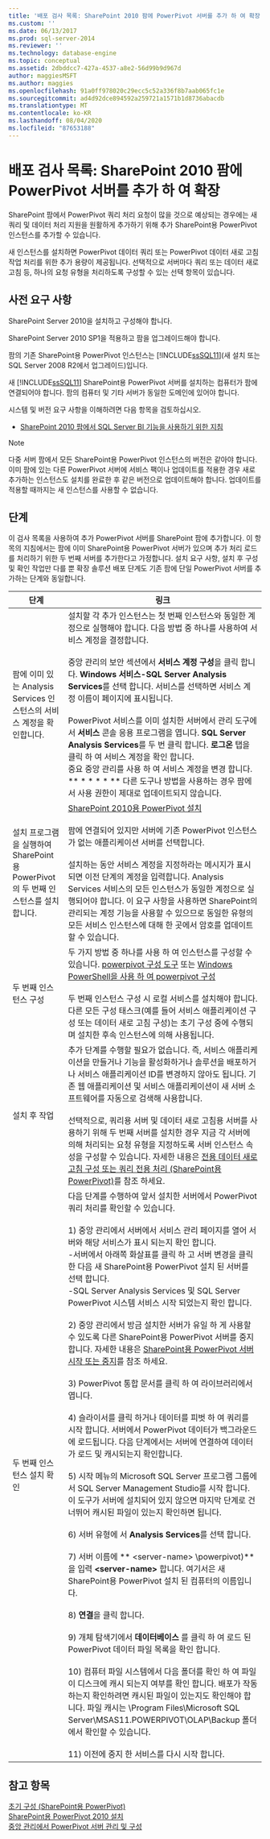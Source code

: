 ```yaml
---
title: '배포 검사 목록: SharePoint 2010 팜에 PowerPivot 서버를 추가 하 여 확장 | Microsoft Docs'
ms.custom: ''
ms.date: 06/13/2017
ms.prod: sql-server-2014
ms.reviewer: ''
ms.technology: database-engine
ms.topic: conceptual
ms.assetid: 2dbddcc7-427a-4537-a8e2-56d99b9d967d
author: maggiesMSFT
ms.author: maggies
ms.openlocfilehash: 91a0ff978020c29ecc5c52a336f8b7aab065fc1e
ms.sourcegitcommit: ad4d92dce894592a259721a1571b1d8736abacdb
ms.translationtype: MT
ms.contentlocale: ko-KR
ms.lasthandoff: 08/04/2020
ms.locfileid: "87653188"
---
```

# <a name="deployment-checklist-scale-out-by-adding-powerpivot-servers-to-a-sharepoint-2010-farm"></a>배포 검사 목록: SharePoint 2010 팜에 PowerPivot 서버를 추가 하 여 확장
  SharePoint 팜에서 PowerPivot 쿼리 처리 요청이 많을 것으로 예상되는 경우에는 새 쿼리 및 데이터 처리 지원을 원활하게 추가하기 위해 추가 SharePoint용 PowerPivot 인스턴스를 추가할 수 있습니다.  
  
 새 인스턴스를 설치하면 PowerPivot 데이터 쿼리 또는 PowerPivot 데이터 새로 고침 작업 처리를 위한 추가 용량이 제공됩니다. 선택적으로 서버마다 쿼리 또는 데이터 새로 고침 등, 하나의 요청 유형을 처리하도록 구성할 수 있는 선택 항목이 있습니다.  
  
## <a name="prerequisites"></a>사전 요구 사항  
 SharePoint Server 2010을 설치하고 구성해야 합니다.  
  
 SharePoint Server 2010 SP1을 적용하고 팜을 업그레이드해야 합니다.  
  
 팜의 기존 SharePoint용 PowerPivot 인스턴스는 [!INCLUDE[ssSQL11](../../includes/sssql11-md.md)](새 설치 또는 SQL Server 2008 R2에서 업그레이드)입니다.  
  
 새 [!INCLUDE[ssSQL11](../../includes/sssql11-md.md)] SharePoint용 PowerPivot 서버를 설치하는 컴퓨터가 팜에 연결되어야 합니다. 팜의 컴퓨터 및 기타 서버가 동일한 도메인에 있어야 합니다.  
  
 시스템 및 버전 요구 사항을 이해하려면 다음 항목을 검토하십시오.  
  
-   [SharePoint 2010 팜에서 SQL Server BI 기능을 사용하기 위한 지침](../../../2014/sql-server/install/guidance-for-using-sql-server-bi-features-in-a-sharepoint-2010-farm.md)  
  
> [!NOTE]  
>  다중 서버 팜에서 모든 SharePoint용 PowerPivot 인스턴스의 버전은 같아야 합니다. 이미 팜에 있는 다른 PowerPivot 서버에 서비스 팩이나 업데이트를 적용한 경우 새로 추가하는 인스턴스도 설치를 완료한 후 같은 버전으로 업데이트해야 합니다. 업데이트를 적용할 때까지는 새 인스턴스를 사용할 수 없습니다.  
  
## <a name="steps"></a>단계  
 이 검사 목록을 사용하여 추가 PowerPivot 서버를 SharePoint 팜에 추가합니다. 이 항목의 지침에서는 팜에 이미 SharePoint용 PowerPivot 서버가 있으며 추가 처리 로드를 처리하기 위한 두 번째 서버를 추가한다고 가정합니다. 설치 요구 사항, 설치 후 구성 및 확인 작업만 다를 뿐 확장 솔루션 배포 단계도 기존 팜에 단일 PowerPivot 서버를 추가하는 단계와 동일합니다.  
  
|단계|링크|  
|----------|----------|  
|팜에 이미 있는 Analysis Services 인스턴스의 서비스 계정을 확인합니다.|설치할 각 추가 인스턴스는 첫 번째 인스턴스와 동일한 계정으로 실행해야 합니다. 다음 방법 중 하나를 사용하여 서비스 계정을 결정합니다.<br /><br /> 중앙 관리의 보안 섹션에서 **서비스 계정 구성**을 클릭 합니다. **Windows 서비스-SQL Server Analysis Services**를 선택 합니다. 서비스를 선택하면 서비스 계정 이름이 페이지에 표시됩니다.<br /><br /> PowerPivot 서비스를 이미 설치한 서버에서 관리 도구에서 **서비스** 콘솔 응용 프로그램을 엽니다. **SQL Server Analysis Services**를 두 번 클릭 합니다. **로그온** 탭을 클릭 하 여 서비스 계정을 확인 합니다.<br />중요 중앙 관리를 사용 하 여 서비스 계정을 변경 합니다. ** \* \* \* \* ** 다른 도구나 방법을 사용하는 경우 팜에서 사용 권한이 제대로 업데이트되지 않습니다.|  
|설치 프로그램을 실행하여 SharePoint용 PowerPivot의 두 번째 인스턴스를 설치합니다.|[SharePoint 2010용 PowerPivot 설치](../../../2014/sql-server/install/install-powerpivot-for-sharepoint-2010.md)<br /><br /> 팜에 연결되어 있지만 서버에 기존 PowerPivot 인스턴스가 없는 애플리케이션 서버를 선택합니다.<br /><br /> 설치하는 동안 서비스 계정을 지정하라는 메시지가 표시되면 이전 단계의 계정을 입력합니다. Analysis Services 서비스의 모든 인스턴스가 동일한 계정으로 실행되어야 합니다. 이 요구 사항을 사용하면 SharePoint의 관리되는 계정 기능을 사용할 수 있으므로 동일한 유형의 모든 서비스 인스턴스에 대해 한 곳에서 암호를 업데이트할 수 있습니다.|  
|두 번째 인스턴스 구성|두 가지 방법 중 하나를 사용 하 여 인스턴스를 구성할 수 있습니다. [powerpivot 구성 도구](https://docs.microsoft.com/analysis-services/power-pivot-sharepoint/power-pivot-configuration-tools) 또는 [Windows PowerShell을 사용 하 여 powerpivot 구성](https://docs.microsoft.com/analysis-services/power-pivot-sharepoint/power-pivot-configuration-using-windows-powershell)<br /><br /> 두 번째 인스턴스 구성 시 로컬 서비스를 설치해야 합니다. 다른 모든 구성 태스크(예를 들어 서비스 애플리케이션 구성 또는 데이터 새로 고침 구성)는 초기 구성 중에 수행되며 설치한 후속 인스턴스에 의해 사용됩니다.|  
|설치 후 작업|추가 단계를 수행할 필요가 없습니다. 즉, 서비스 애플리케이션을 만들거나 기능을 활성화하거나 솔루션을 배포하거나 서비스 애플리케이션 ID를 변경하지 않아도 됩니다. 기존 웹 애플리케이션 및 서비스 애플리케이션이 새 서버 소프트웨어를 자동으로 검색해 사용합니다.<br /><br /> 선택적으로, 쿼리용 서버 및 데이터 새로 고침용 서버를 사용하기 위해 두 번째 서버를 설치한 경우 지금 각 서버에 의해 처리되는 요청 유형을 지정하도록 서버 인스턴스 속성을 구성할 수 있습니다. 자세한 내용은 [전용 데이터 새로 고침 구성 또는 쿼리 전용 처리 &#40;SharePoint용 PowerPivot&#41;](../../analysis-services/configure-dedicated-data-refresh-query-only-processing-powerpivot-sharepoint.md)를 참조 하세요.|  
|두 번째 인스턴스 설치 확인|다음 단계를 수행하여 앞서 설치한 서버에서 PowerPivot 쿼리 처리를 확인할 수 있습니다.<br /><br /> 1) 중앙 관리에서 서버에서 서비스 관리 페이지를 열어 서버와 해당 서비스가 표시 되는지 확인 합니다.<br />-서버에서 아래쪽 화살표를 클릭 하 고 서버 변경을 클릭 한 다음 새 SharePoint용 PowerPivot 설치 된 서버를 선택 합니다.<br />-SQL Server Analysis Services 및 SQL Server PowerPivot 시스템 서비스 시작 되었는지 확인 합니다.<br /><br /> 2) 중앙 관리에서 방금 설치한 서버가 유일 하 게 사용할 수 있도록 다른 SharePoint용 PowerPivot 서버를 중지 합니다. 자세한 내용은 [SharePoint용 PowerPivot 서버 시작 또는 중지](https://docs.microsoft.com/analysis-services/power-pivot-sharepoint/start-or-stop-a-power-pivot-for-sharepoint-server)를 참조 하세요.<br /><br /> 3) PowerPivot 통합 문서를 클릭 하 여 라이브러리에서 엽니다.<br /><br /> 4) 슬라이서를 클릭 하거나 데이터를 피벗 하 여 쿼리를 시작 합니다. 서버에서 PowerPivot 데이터가 백그라운드에 로드됩니다. 다음 단계에서는 서버에 연결하여 데이터가 로드 및 캐시되는지 확인합니다.<br /><br /> 5) 시작 메뉴의 Microsoft SQL Server 프로그램 그룹에서 SQL Server Management Studio를 시작 합니다. 이 도구가 서버에 설치되어 있지 않으면 마지막 단계로 건너뛰어 캐시된 파일이 있는지 확인하면 됩니다.<br /><br /> 6) 서버 유형에 서 **Analysis Services**를 선택 합니다.<br /><br /> 7) 서버 이름에 ** \<server-name> \powerpivot)** 을 입력 **\<server-name>** 합니다. 여기서은 새 SharePoint용 PowerPivot 설치 된 컴퓨터의 이름입니다.<br /><br /> 8) **연결**을 클릭 합니다.<br /><br /> 9) 개체 탐색기에서 **데이터베이스** 를 클릭 하 여 로드 된 PowerPivot 데이터 파일 목록을 확인 합니다.<br /><br /> 10) 컴퓨터 파일 시스템에서 다음 폴더를 확인 하 여 파일이 디스크에 캐시 되는지 여부를 확인 합니다. 배포가 작동하는지 확인하려면 캐시된 파일이 있는지도 확인해야 합니다. 파일 캐시는 \Program Files\Microsoft SQL Server\MSAS11.POWERPIVOT\OLAP\Backup 폴더에서 확인할 수 있습니다.<br /><br /> 11) 이전에 중지 한 서비스를 다시 시작 합니다.|  
  
## <a name="see-also"></a>참고 항목  
 [초기 구성 &#40;SharePoint용 PowerPivot&#41;](../../../2014/sql-server/install/initial-configuration-powerpivot-for-sharepoint.md)   
 [SharePoint용 PowerPivot 2010 설치](../../../2014/sql-server/install/powerpivot-for-sharepoint-2010-installation.md)   
 [중앙 관리에서 PowerPivot 서버 관리 및 구성](https://docs.microsoft.com/analysis-services/power-pivot-sharepoint/power-pivot-server-administration-and-configuration-in-central-administration)  
  
  
